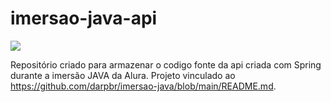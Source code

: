 # imersao-java-api

<p align="left">
<img src="http://img.shields.io/static/v1?label=STATUS&message=EM%20DESENVOLVIMENTO&color=GREEN&style=for-the-badge"/>
</p>

Repositório criado para armazenar o codigo fonte da api criada com Spring durante a imersão JAVA da Alura.
Projeto vinculado ao https://github.com/darpbr/imersao-java/blob/main/README.md.
